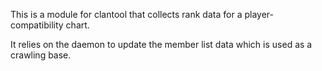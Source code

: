 This is a module for clantool that collects rank data for a player-compatibility chart.

It relies on the daemon to update the member list data which is used as a crawling base.
